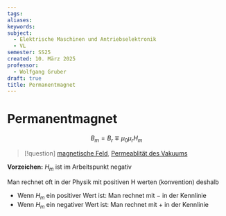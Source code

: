```yaml
---
tags: 
aliases: 
keywords: 
subject:
  - Elektrische Maschinen und Antriebselektronik
  - VL
semester: SS25
created: 10. März 2025
professor:
  - Wolfgang Gruber
draft: true
title: Permanentmagnet
---
```

 
# Permanentmagnet

$$
B_{m} = B_{r} \mp \mu_{0}\mu_{r}H_{m}
$$

> [!question] [magnetische Feld](../Elektrotechnik/Magnetisches%20Feld.md), [Permeablität des Vakuums](Konstanten/Permeablität%20des%20Vakuums.md)

**Vorzeichen:** $H_{m}$ ist im Arbeitspunkt negativ

Man rechnet oft in der Physik mit positiven H werten (konvention) deshalb 

- Wenn $H_{m}$ ein positiver Wert ist: Man rechnet mit $-$ in der Kennlinie
- Wenn $H_{m}$ ein negativer Wert ist: Man rechnet mit $+$ in der Kennlinie
